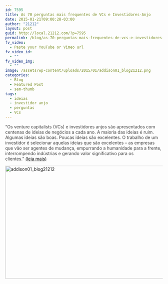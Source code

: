 ```yaml
---
id: 7595
title: As 70 perguntas mais frequentes de VCs e Investidores-Anjo
date: 2015-01-21T09:00:28-03:00
author: "21212"
layout: post
guid: http://local.21212.com/?p=7595
permalink: /blog/as-70-perguntas-mais-frequentes-de-vcs-e-investidores-anjo/
fv_video:
  - Paste your YouTube or Vimeo url
fv_video_id:
  - ""
fv_video_img:
  - ""
image: /assets/wp-content/uploads/2015/01/addison01_blog21212.png
categories:
  - Blog
  - Featured Post
  - sem-thumb
tags:
  - ideias
  - investidor anjo
  - perguntas
  - VCs
---
```

<span style="color: #444444;">&#8220;Os venture capitalists (VCs) e investidores anjos são apresentados com centenas de ideias de negócios a cada ano. A maioria das ideias é ruim. Algumas ideias são boas. Poucas ideias são excelentes. O trabalho de um investidor é selecionar aquelas ideias que são excelentes – as empresas que vão ser agentes de mudança, empurrando a humanidade para a frente, interrompendo indústrias e gerando valor significativo para os clientes.&#8221; <a href="http://academy.21212.com/blog/as-70-perguntas-mais-frequentes-de-vcs-e-investidores-anjos/">(leia mais)</a></span>

[<img class="aligncenter wp-image-7598 size-full" src="{{ site.url }}/assets/wp-content/uploads/2015/01/addison01_blog21212.png" alt="addison01_blog21212" width="600" height="360" srcset="{{ site.url }}/assets/wp-content/uploads/2015/01/addison01_blog21212.png 600w, {{ site.url }}/assets/wp-content/uploads/2015/01/addison01_blog21212-300x180.png 300w" sizes="(max-width: 600px) 100vw, 600px" />](http://academy.21212.com/blog/as-70-perguntas-mais-frequentes-de-vcs-e-investidores-anjos/)